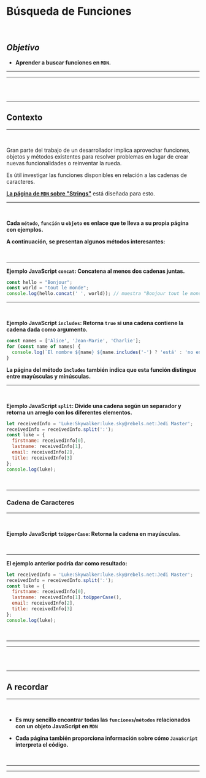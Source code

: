 # **Búsqueda de Funciones**

<br>

## **_Objetivo_**

- **Aprender a buscar funciones en `MDN`.**

---

---

<br>

<br>

---

## **Contexto**

---

<br>

Gran parte del trabajo de un desarrollador implica aprovechar funciones, objetos y métodos existentes para resolver problemas en lugar de crear nuevas funcionalidades o reinventar la rueda.

Es útil investigar las funciones disponibles en relación a las cadenas de caracteres.

**[La página de `MDN` sobre "Strings"](https://developer.mozilla.org/es/docs/Web/JavaScript/Reference/Global_Objects/String)** está diseñada para esto.

---

<br>

**Cada `método`, `función` u `objeto` es enlace que te lleva a su propia página con ejemplos.**

**A continuación, se presentan algunos métodos interesantes:**

<br>

---

**Ejemplo JavaScript `concat`: Concatena al menos dos cadenas juntas.**


```javascript
const hello = "Bonjour";
const world = "tout le monde";
console.log(hello.concat(' ', world)); // muestra "Bonjour tout le monde"
```

---

<br>

**Ejemplo JavaScript `includes`: Retorna `true` si una cadena contiene la cadena dada como argumento.**

```JavaScript
const names = ['Alice', 'Jean-Marie', 'Charlie'];
for (const name of names) {
  console.log(`El nombre ${name} ${name.includes('-') ? 'está' : 'no está'} compuesto`);
}
```

**La página del método `includes` también indica que esta función distingue entre mayúsculas y minúsculas.**

---

<br>

**Ejemplo JavaScript `split`: Divide una cadena según un separador y retorna un arreglo con los diferentes elementos.**

```JavaScript
let receivedInfo = 'Luke:Skywalker:luke.sky@rebels.net:Jedi Master';
receivedInfo = receivedInfo.split(':');
const luke = {
  firstname: receivedInfo[0],
  lastname: receivedInfo[1],
  email: receivedInfo[2],
  title: receivedInfo[3]
};
console.log(luke);
```

<br>

---

### **Cadena de Caracteres**

---

<br>

**Ejemplo JavaScript `toUpperCase`: Retorna la cadena en mayúsculas.**

<br>

---

**El ejemplo anterior podría dar como resultado:**

```javascript
let receivedInfo = 'Luke:Skywalker:luke.sky@rebels.net:Jedi Master';
receivedInfo = receivedInfo.split(':');
const luke = {
  firstname: receivedInfo[0],
  lastname: receivedInfo[1].toUpperCase(),
  email: receivedInfo[2],
  title: receivedInfo[3]
};
console.log(luke);
```

<br>

---

---

<br>

<br>

---

## **A recordar**

---

<br>

- **Es muy sencillo encontrar todas las `funciones`/`métodos` relacionados con un objeto JavaScript en `MDN`**

- **Cada página también proporciona información sobre cómo `JavaScript` interpreta el código.**

<br>

---

---